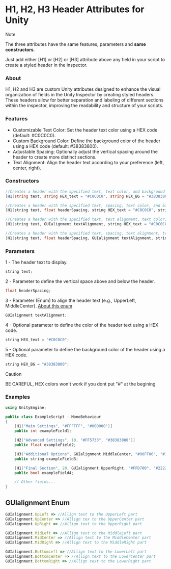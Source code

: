 # H1, H2, H3 Header Attributes for Unity
> [!NOTE]
> The three attributes have the same features, parameters and **same constructors**.
>
> Just add either [H1] or [H2] or [H3] attribute above any field in your script to create a styled header in the inspector.

### About 
H1, H2 and H3 are custom Unity attributes designed to enhance the visual organization of fields in the Unity Inspector by creating styled headers. 
These headers allow for better separation and labeling of different sections within the inspector, improving the readability and structure of your scripts.

### Features
* Customizable Text Color: Set the header text color using a HEX code (default: #C0C0C0).
* Custom Background Color: Define the background color of the header using a HEX code (default: #38383800).
* Adjustable Spacing: Optionally adjust the vertical spacing around the header to create more distinct sections.
* Text Alignment: Align the header text according to your preference (left, center, right).

### Constructors
```csharp
//Creates a header with the specified text, text color, and background color.
[H1(string text, string HEX_text = "#C0C0C0", string HEX_BG = "#38383800")]
```
```cpp
//Creates a header with the specified text, spacing, text color, and background color.
[H1(string text, float headerSpacing, string HEX_text = "#C0C0C0", string HEX_BG = "#38383800")]
```
```cpp
//Creates a header with the specified text, text alignment, text color, and background color.
[H1(string text, GUIalignment textAlignment, string HEX_text = "#C0C0C0", string HEX_BG = "#38383800")]
```
```cpp
//Creates a header with the specified text, spacing, text alignment, text color, and background color.
[H1(string text, float headerSpacing, GUIalignment textAlignment, string HEX_text = "#C0C0C0", string HEX_BG = "#38383800")]
```
### Parameters
1 - The header text to display.
```cpp 
string text;
```
2 - Parameter to define the vertical space above and below the header.
```cpp 
float headerSpacing;
```
3 - Parameter (Enum) to align the header text (e.g., UpperLeft, MiddleCenter). [About this enum](#guialignment-enum)
```javascript
GUIalignment textAlignment;
```
4 - Optional parameter to define the color of the header text using a HEX code.
```cpp 
string HEX_text = "#C0C0C0";
```
5 - Optional parameter to define the background color of the header using a HEX code.
```cpp 
string HEX_BG = "#38383800";
```
> [!CAUTION]
> BE CAREFUL, HEX colors won't work if you dont put "#" at the begining

### Examples
```cpp
using UnityEngine;

public class ExampleScript : MonoBehaviour
{
    [H1("Main Settings", "#FFFFFF", "#000000")]
    public int exampleField1;

    [H2("Advanced Settings", 10, "#FF5733", "#38383800")]
    public float exampleField2;

    [H3("Additional Options", GUIalignment.MiddleCenter, "#00FF00", "#1E1E1E00")]
    public string exampleField3;

    [H1("Final Section", 20, GUIalignment.UpperRight, "#FFD700", "#222222FF")]
    public bool exampleField4;

    // Other fields...
}
```

## GUIalignment Enum
```javascript
GUIalignment.UpLeft => //Allign text to the UpperLeft part
GUIalignment.UpCenter => //Allign tex to the UpperCenter part
GUIalignment.UpRight => //Allign text to the UpperRight part

GUIalignment.MidLeft => //Allign text to the MiddleLeft part
GUIalignment.MidCenter => //Allign text to the MiddleCenter part
GUIalignment.MidRight => //Allign text to the MiddleRight part

GUIalignment.BottomLeft => //Allign text to the LowerLeft part
GUIalignment.BottomCenter => //Allign text to the LowerCenter part
GUIalignment.BottomRight => //Allign text to the LowerRight part
```
